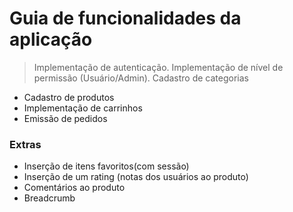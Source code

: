 # Guia de funcionalidades da aplicação
> Implementação de autenticação. 
> Implementação de nível de permissão (Usuário/Admin).
> Cadastro de categorias
- Cadastro de produtos 
- Implementação de carrinhos 
- Emissão de pedidos

### Extras
- Inserção de itens favoritos(com sessão)
- Inserção de um rating (notas dos usuários ao produto)
- Comentários ao produto
- Breadcrumb